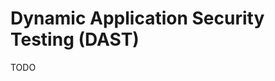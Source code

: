 # Dynamic Application Security Testing (DAST)

<!--
https://github.com/WinOpsDBA/DBAinTheCloud/blob/master/14-dastardly-burp-cicd-dast-scanning/azure-pipelines-dastardly.yml
https://github.com/Ravikm941/Test1/blob/main/azure-pipelines-dastardly.yml
-->

TODO
